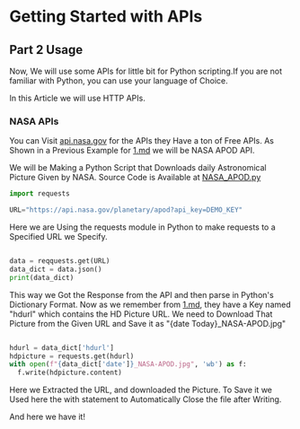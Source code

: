 # Getting Started with APIs
## Part 2 Usage
Now, We will use some APIs for little bit for Python scripting.If you are not familiar with Python, you can use your language of Choice.

In this Article we will use HTTP APIs.

### NASA APIs
You can Visit [api.nasa.gov](https://api.nasa.gov) for the APIs they Have a ton of Free APIs.
As Shown in a Previous Example for [1.md](./1.md) we will be NASA APOD API.

We will be Making a Python Script that Downloads daily Astronomical Picture Given by NASA.
Source Code is Available at [NASA_APOD.py](./NASA_APOD.py)

```Python
import requests

URL="https://api.nasa.gov/planetary/apod?api_key=DEMO_KEY" 
```

Here we are Using the requests module in Python to make requests to a Specified URL we Specify.

```Python

data = reqquests.get(URL)
data_dict = data.json()
print(data_dict)
```
This way we Got the Response from the API and then parse in Python's Dictionary Format.
Now as we remember from [1.md](./1.md), they have a Key named "hdurl" which contains the HD Picture URL.
We need to Download That Picture from the Given URL and Save it as "{date Today}_NASA-APOD.jpg"

```Python

hdurl = data_dict['hdurl']
hdpicture = requests.get(hdurl)
with open(f"{data_dict['date']}_NASA-APOD.jpg", 'wb') as f:
  f.write(hdpicture.content)

```

Here we Extracted the URL, and downloaded the Picture. To Save it we Used here the with statement to  Automatically Close the file after Writing.

And here we have it!
